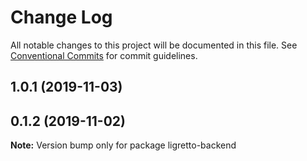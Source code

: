 # Change Log

All notable changes to this project will be documented in this file.
See [Conventional Commits](https://conventionalcommits.org) for commit guidelines.

## 1.0.1 (2019-11-03)



## 0.1.2 (2019-11-02)

**Note:** Version bump only for package ligretto-backend
